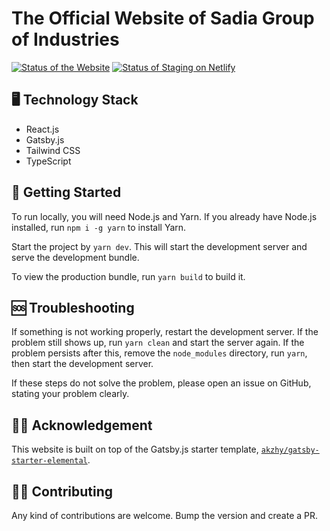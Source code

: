# The Official Website of Sadia Group of Industries

[![Status of the Website](https://img.shields.io/website?logo=linode&style=flat-square&url=https%3A%2F%2Fwww.sadiatextile.com)](https://www.sadiatextile.com)
[![Status of Staging on Netlify](https://img.shields.io/netlify/d69d3e64-54ba-49d2-8b8a-10054b7b3c4a?label=staging&logo=netlify&style=flat-square)](https://app.netlify.com/sites/sadiagroup/deploys)

## 🖥 Technology Stack

- React.js
- Gatsby.js
- Tailwind CSS
- TypeScript

## 🏁 Getting Started

To run locally, you will need Node.js and Yarn. If you already have Node.js installed, run `npm i -g yarn` to install Yarn.

Start the project by `yarn dev`. This will start the development server and serve the development bundle.

To view the production bundle, run `yarn build` to build it.

## 🆘 Troubleshooting

If something is not working properly, restart the development server. If the problem still shows up, run `yarn clean` and start the server again. If the problem persists after this, remove the `node_modules` directory, run `yarn`, then start the development server.

If these steps do not solve the problem, please open an issue on GitHub, stating your problem clearly.

## 🙏🏽 Acknowledgement

This website is built on top of the Gatsby.js starter template, [`akzhy/gatsby-starter-elemental`](https://github.com/akzhy/gatsby-starter-elemental).

## 🤝🏽 Contributing

Any kind of contributions are welcome. Bump the version and create a PR.
